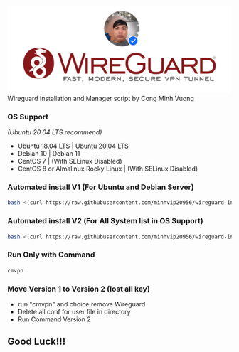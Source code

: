 ![Banner](/banner.jpg)
<br />
Wireguard Installation and Manager script by Cong Minh Vuong
<br />
### OS Support
*(Ubuntu 20.04 LTS recommend)*
- Ubuntu 18.04 LTS | Ubuntu 20.04 LTS
- Debian 10 | Debian 11
- CentOS 7 | (With SELinux Disabled)
- CentOS 8 or Almalinux Rocky Linux | (With SELinux Disabled)

### Automated install V1 (For Ubuntu and Debian Server)
```bash
bash <(curl https://raw.githubusercontent.com/minhvip20956/wireguard-install/main/vpn.sh || wget -O - https://raw.githubusercontent.com/minhvip20956/wireguard-install/main/vpn.sh)
```
### Automated install V2 (For All System list in OS Support)

```bash
bash <(curl https://raw.githubusercontent.com/minhvip20956/wireguard-install/main/vpn2.sh || wget -O - https://raw.githubusercontent.com/minhvip20956/wireguard-install/main/vpn2.sh)
```

### Run Only with Command

```bash
cmvpn
```

### Move Version 1 to Version 2 (lost all key)
- run "cmvpn" and choice remove Wireguard
- Delete all conf for user file in directory
- Run Command Version 2

## Good Luck!!!
